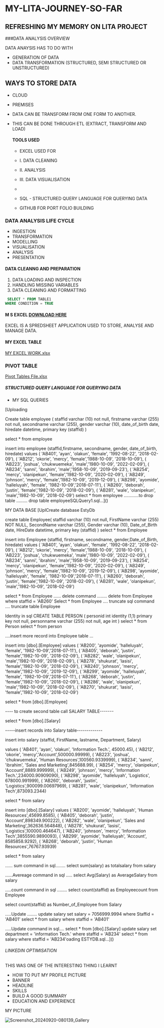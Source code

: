 # MY-LITA-JOURNEY-SO-FAR
## REFRESHING MY MEMORY ON LITA PROJECT

###DATA ANALYSIS OVERVIEW

DATA ANAYSIS HAS TO DO WITH
- GENERATION OF DATA
- DATA TRANSFORMATION (STRUCTURED, SEMI STRUCTURED OR UNSTRUCTURED)

## WAYS TO STORE DATA
- CLOUD
- PREMISES

- DATA CAN BE TRANSFORM FROM ONE FORM TO ANOTHER.
- THIS CAN BE DONE THROUGH ETL (EXTRACT, TRANSFORM AND LOAD)

  ####  TOOLS USED
  - EXCEL USED FOR
  - I. DATA CLEANING
  - II. ANALYSIS
  - III. DATA VISUALISATION
  - 
  - SQL - STRUCTURED QUERY LANGUAGE FOR QUERYING DATA
    
  - GITHUB FOR PORT FOLIO BUILDING

### DATA ANALYSIS LIFE CYCLE

 - INGESTION
 - TRANSFORMATION
 - MODELLING
 - VISUALISATION
 - ANALYSIS
 - PRESENTATION

#### DATA CLEANNG AND PREPARATION
1. DATA LOADING AND INSPECTION
2. HANDLING MISSING VARIABLES
3. DATA CLEANING AND FORMATTING

``` SQL
 SELECT * FROM TABLE1
WHERE CONDITION = TRUE
```

 #### M S EXCEL [DOWNLOAD HERE](HTTPS://WWW.MICROSOFT.COM)
 
 EXCEL IS A SPREDSHEET APPLICATION USED TO STORE, ANALYSE AND MANAGE DATA.

 #### MY EXCEL TABLE
 
 [MY EXCEL WORK.xlsx](https://github.com/user-attachments/files/17270509/MY.EXCEL.WORK.xlsx)

### PIVOT TABLE 
[Pivot Tables File.xlsx](https://github.com/user-attachments/files/17270523/Pivot.Tables.File.xlsx)

##### STRUCTURED QUERY LANGUAGE FOR QUERYING DATA
- MY SQL QUERIES

[Uploading  

Create table employee (
staffid varchar (10) not null,
firstname varchar (255) not null,
secondname varchar (255),
gender varchar (10),
date_of_birth date,
hiredate datetime,
primary key (staffid)
)

select * from employee

insert into employee (staffid,firstname, secondname, gender, date_of_birth, hiredate)
values ( 'AB401', 'ayan', 'olakun', 'female', '1992-08-22', '2018-02-09'),
( 'AB212', 'okorie', 'mercy', 'female','1988-10-09', '2018-10-09'),
( 'AB223', 'joshua', 'chukwuemeka', 'male','1980-10-09', '2022-02-09'),
( 'AB234', 'sanni', 'ibrahim', 'male','1958-10-09', '2019-09-23'),
( 'AB254', 'mercy', 'olanipekun', 'female','1982-10-09', '2020-02-09'),
( 'AB249', 'johnson', 'mercy', 'female','1982-10-09', '2019-12-09'),
( 'AB298', 'ayomide', 'halleluyah', 'female', '1982-10-09','2018-07-11'),
( 'AB260', 'deborah', 'justin', 'female','1982-10-09', '2018-02-09'),
( 'AB281', 'wale', 'olanipekun', 'male','1982-10-09', '2018-02-09')
select * from employee 
............to drop table .........
drop table employeeSQLQuery1.sql…]()

MY DATA BASE
[UplCreate database EstyDb 

create table Employee(
staffid varchar (10) not null,
FirstName varchar (255) NOT NULL,
SecondName varchar (255),
Gender varchar (10),
Date_of_Birth date,
HireDate datetime,
primary key (staffid)
)
select * from Employee

insert into Employee (staffid, firstname, secondname, gender,Date_of_Birth, hiredate)
values ( 'AB401', 'ayan', 'olakun', 'female', '1992-08-22', '2018-02-09'),
( 'AB212', 'okorie', 'mercy', 'female','1988-10-09', '2018-10-09'),
( 'AB223', 'joshua', 'chukwuemeka', 'male','1980-10-09', '2022-02-09'),
( 'AB234', 'sanni', 'ibrahim', 'male','1958-10-09', '2019-09-23'),
( 'AB254', 'mercy', 'olanipekun', 'female','1982-10-09', '2020-02-09'),
( 'AB249', 'johnson', 'mercy', 'female','1982-10-09', '2019-12-09'),
( 'AB298', 'ayomide', 'halleluyah', 'female', '1982-10-09','2018-07-11'),
( 'AB260', 'deborah', 'justin', 'female','1982-10-09', '2018-02-09'),
( 'AB281', 'wale', 'olanipekun', 'male','1982-10-09', '2018-02-09')

select * from Employee
...... delete command ........
delete from Employee
where staffid = 'AB260'
Select * from Employee
.... truncate sql command ....
truncate table Employee

Identity in sql
CREATE TABLE PERSON (
personid int identity (1,1) primary key not null,
personname varchar (255) not null,
age int
)
select * from Person
select * from person

....insert more record into Employee table ...

insert into [dbo].[Employee]
values ( 'AB200', 'ayomide', 'halleluyah', 'female', '1982-10-09','2018-07-11'),
( 'AB405', 'deborah', 'justin', 'female','1982-10-09', '2018-02-09'),
( 'AB282', 'wale', 'olanipekun', 'male','1982-10-09', '2018-02-09'),
( 'AB278', 'shukurat', 'lasisi', 'female','1982-10-09', '2018-02-09'),
( 'AB240', 'johnson', 'mercy', 'female','1982-10-09', '2019-12-09'),
( 'AB299', 'ayomide', 'halleluyah', 'female', '1982-10-09','2018-07-11'),
( 'AB268', 'deborah', 'justin', 'female','1982-10-09', '2018-02-09'),
( 'AB286', 'wale', 'olanipekun', 'male','1982-10-09', '2018-02-09'),
( 'AB270', 'shukurat', 'lasisi', 'female','1982-10-09', '2018-02-09')

select * from [dbo].[Employee]

---- to create second table call SALARY TABLE-------

select * from [dbo].[Salary]

-----insert records into Salary table-------------

insert into salary (staffid, FirstName, lastname, Department, Salary)


values ( 'AB401', 'ayan', 'olakun', 'Information Tech.', 45000.45),
( 'AB212', 'okorie', 'mercy','Account',500000.99999),
( 'AB223', 'joshua', 'chukwuemeka', 'Human Resources',100560.9339999),
( 'AB234', 'sanni', 'ibrahim', 'Sales and Marketing',845688.99),
( 'AB254', 'mercy', 'olanipekun', 'Account',8889.999999),
( 'AB249', 'johnson', 'mercy', 'Information Tech.',234000.90909090),
( 'AB298', 'ayomide', 'halleluyah', 'Logistics', 678000.991999),
( 'AB260', 'deborah', 'justin', 'Logistics',900099.00697969),
( 'AB281', 'wale', 'olanipekun', 'Information Tech',873093.2344)

select * from salary

insert into [dbo].[Salary]
values ( 'AB200', 'ayomide', 'halleluyah', 'Human Resources',45699.8585),
( 'AB405', 'deborah', 'justin', 'Account',898349.900222),
( 'AB282', 'wale', 'olanipekun', 'Sales and Marketing',362636.564848),
( 'AB278', 'shukurat', 'lasisi', 'Logistics',100000.464647),
( 'AB240', 'johnson', 'mercy', 'Information Tech',3855590.9890093),
( 'AB299', 'ayomide', 'halleluyah', 'Account', 8585858.9292),
( 'AB268', 'deborah', 'justin', 'Human Resources',76767.93939)

select * from salary

...... sum command in sql........
select sum(salary) as totalsalary from salary

......Avereage command in sql .....
select Avg(Salary) as AverageSalary from salary

.....count command in sql ........
select count(staffid) as Employeecount from Employee

select count(staffid) as Number_of_Employee from Salary

.....Update ........
update salary
set salary = 7056999.9994
where Staffid = 'AB401'
select * from salary where staffid = 'AB401'

.....Update command in sql....
select * from [dbo].[Salary]
update salary set department = 'information Tech.'
where staffid = 'AB234'
select * from salary
where staffid = 'AB234'oading ESTYDB.sql…]()

###### LINKEDIN OPTIMISATION
THIS WAS ONE OF THE INTERESTING THING I LEARNT
- HOW TO PUT MY PROFILE PICTURE
- BANNER
- HEADLINE
- SKILLS
- BUILD A GOOD SUMMARY
- EDUCATION AND EXPERIENCE

MY PICTURE

![Screenshot_20240920-080139_Gallery](https://github.com/user-attachments/assets/9701bf0f-abd9-49d9-8fde-f5e654200f0d)
